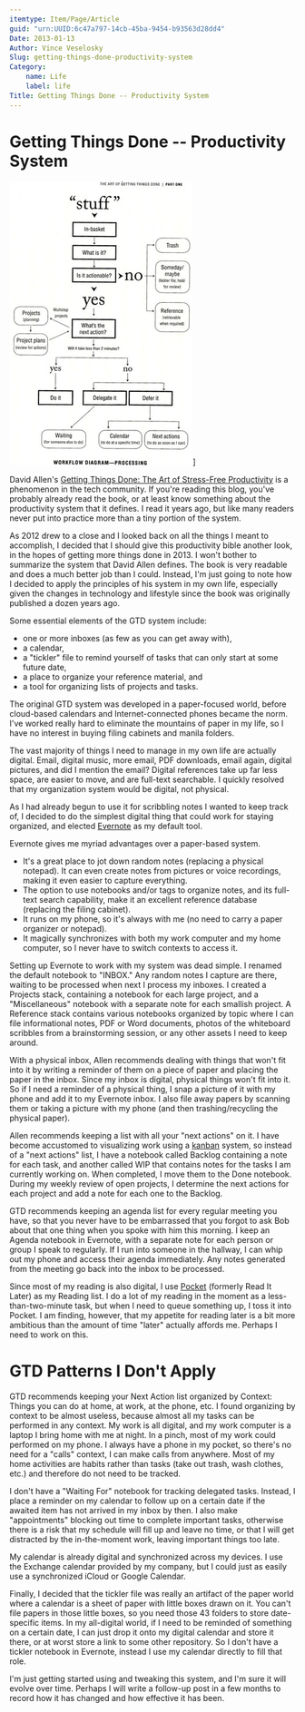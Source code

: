 ```yaml
---
itemtype: Item/Page/Article
guid: "urn:UUID:6c47a797-14cb-45ba-9454-b93563d28dd4"
Date: 2013-01-13
Author: Vince Veselosky
Slug: getting-things-done-productivity-system
Category:
    name: Life
    label: life
Title: Getting Things Done -- Productivity System
---
```


# Getting Things Done -- Productivity System

![Workflow diagram from "Getting Things Done"](getting-things-done.jpg)]

David Allen's [Getting Things Done: The Art of Stress-Free
Productivity][] is a phenomenon in the tech community. If you're reading this blog,
you've probably already read the book, or at least know something about
the productivity system that it defines. I read it years ago, but like
many readers never put into practice more than a tiny portion of the
system.

As 2012 drew to a close and I looked back on all the things I meant to
accomplish, I decided that I should give this productivity bible another
look, in the hopes of getting more things done in 2013. I won't bother
to summarize the system that David Allen defines. The book is very
readable and does a much better job than I could. Instead, I'm just
going to note how I decided to apply the principles of his system in my
own life, especially given the changes in technology and lifestyle since
the book was originally published a dozen years ago.

Some essential elements of the GTD system include:

-   one or more inboxes (as few as you can get away with),
-   a calendar,
-   a "tickler" file to remind yourself of tasks that can only start at
    some future date,
-   a place to organize your reference material, and
-   a tool for organizing lists of projects and tasks.

The original GTD system was developed in a paper-focused world, before
cloud-based calendars and Internet-connected phones became the norm.
I've worked really hard to eliminate the mountains of paper in my life,
so I have no interest in buying filing cabinets and manila folders.

The vast majority of things I need to manage in my own life are actually
digital. Email, digital music, more email, PDF downloads, email again,
digital pictures, and did I mention the email? Digital references take
up far less space, are easier to move, and are full-text searchable. I
quickly resolved that my organization system would be digital, not
physical.

As I had already begun to use it for scribbling notes I wanted to keep
track of, I decided to do the simplest digital thing that could work for
staying organized, and elected [Evernote][] as my default tool.

Evernote gives me myriad advantages over a paper-based system.

-   It's a great place to jot down random notes (replacing a physical
    notepad). It can even create notes from pictures or voice
    recordings, making it even easier to capture everything.
-   The option to use notebooks and/or tags to organize notes, and its
    full-text search capability, make it an excellent reference database
    (replacing the filing cabinet).
-   It runs on my phone, so it's always with me (no need to carry a
    paper organizer or notepad).
-   It magically synchronizes with both my work computer and my home
    computer, so I never have to switch contexts to access it.

Setting up Evernote to work with my system was dead simple. I renamed
the default notebook to "INBOX." Any random notes I capture are there,
waiting to be processed when next I process my inboxes. I created a
Projects stack, containing a notebook for each large project, and a
"Miscellaneous" notebook with a separate note for each smallish project.
A Reference stack contains various notebooks organized by topic where I
can file informational notes, PDF or Word documents, photos of the
whiteboard scribbles from a brainstorming session, or any other assets I
need to keep around.

With a physical inbox, Allen recommends dealing with things that won't
fit into it by writing a reminder of them on a piece of paper and
placing the paper in the inbox. Since my inbox is digital, physical
things won't fit into it. So if I need a reminder of a physical thing, I
snap a picture of it with my phone and add it to my Evernote inbox. I
also file away papers by scanning them or taking a picture with my phone
(and then trashing/recycling the physical paper).

Allen recommends keeping a list with all your "next actions" on it. I
have become accustomed to visualizing work using a [kanban][] system, so
instead of a "next actions" list, I have a notebook called Backlog
containing a note for each task, and another called WIP that contains
notes for the tasks I am currently working on. When completed, I move
them to the Done notebook. During my weekly review of open projects, I
determine the next actions for each project and add a note for each one
to the Backlog.

GTD recommends keeping an agenda list for every regular meeting you
have, so that you never have to be embarrassed that you forgot to ask
Bob about that one thing when you spoke with him this morning. I keep an
Agenda notebook in Evernote, with a separate note for each person or
group I speak to regularly. If I run into someone in the hallway, I can
whip out my phone and access their agenda immediately. Any notes
generated from the meeting go back into the inbox to be processed.

Since most of my reading is also digital, I use [Pocket][] (formerly
Read It Later) as my Reading list. I do a lot of my reading in the
moment as a less-than-two-minute task, but when I need to queue
something up, I toss it into Pocket. I am finding, however, that my
appetite for reading later is a bit more ambitious than the amount of
time "later" actually affords me. Perhaps I need to work on this.

GTD Patterns I Don't Apply
===================================
GTD recommends keeping your Next Action list organized by Context:
Things you can do at home, at work, at the phone, etc. I found
organizing by context to be almost useless, because almost all my tasks
can be performed in any context. My work is all digital, and my work
computer is a laptop I bring home with me at night. In a pinch, most of
my work could performed on my phone. I always have a phone in my pocket,
so there's no need for a "calls" context, I can make calls from
anywhere. Most of my home activities are habits rather than tasks (take
out trash, wash clothes, etc.) and therefore do not need to be tracked.

I don't have a "Waiting For" notebook for tracking delegated tasks.
Instead, I place a reminder on my calendar to follow up on a certain
date if the awaited item has not arrived in my inbox by then. I also
make "appointments" blocking out time to complete important tasks,
otherwise there is a risk that my schedule will fill up and leave no
time, or that I will get distracted by the in-the-moment work, leaving
important things too late.

My calendar is already digital and synchronized across my devices. I use
the Exchange calendar provided by my company, but I could just as easily
use a synchronized iCloud or Google Calendar.

Finally, I decided that the tickler file was really an artifact of the
paper world where a calendar is a sheet of paper with little boxes drawn
on it. You can't file papers in those little boxes, so you need those 43
folders to store date-specific items. In my all-digital world, if I need
to be reminded of something on a certain date, I can just drop it onto
my digital calendar and store it there, or at worst store a link to some
other repository. So I don't have a tickler notebook in Evernote,
instead I use my calendar directly to fill that role.

I'm just getting started using and tweaking this system, and I'm sure it
will evolve over time. Perhaps I will write a follow-up post in a few
months to record how it has changed and how effective it has been.

[Getting Things Done: The Art of Stress-Free Productivity]: http://www.amazon.com/gp/product/0142000280/ref=as_li_ss_tl?ie=UTF8&tag=controlescape-20&linkCode=as2&camp=1789&creative=390957&creativeASIN=0142000280
[Evernote]: https://evernote.com/
[kanban]: https://en.wikipedia.org/wiki/Kanban_board
[Pocket]: https://getpocket.com/
